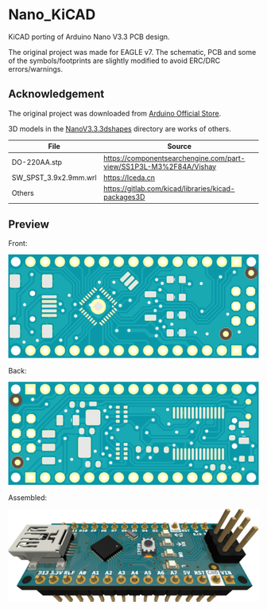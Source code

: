 # Nano_KiCAD

KiCAD porting of Arduino Nano V3.3 PCB design.

The original project was made for EAGLE v7. The schematic, PCB and some of the symbols/footprints are slightly modified to avoid ERC/DRC errors/warnings.

## Acknowledgement

The original project was downloaded from [Arduino Official Store](https://store.arduino.cc/products/arduino-nano).

3D models in the [NanoV3.3.3dshapes](NanoV3.3.3dshapes) directory are works of others.

| File | Source |
| ---- | ------ |
| DO-220AA.stp | https://componentsearchengine.com/part-view/SS1P3L-M3%2F84A/Vishay |
| SW_SPST_3.9x2.9mm.wrl | https://lceda.cn |
| Others | https://gitlab.com/kicad/libraries/kicad-packages3D |

## Preview

Front:

![Front](Images/board-front.png)

Back:

![Back](Images/board-back.png)

Assembled:

![Assembled](Images/assembled.png)
